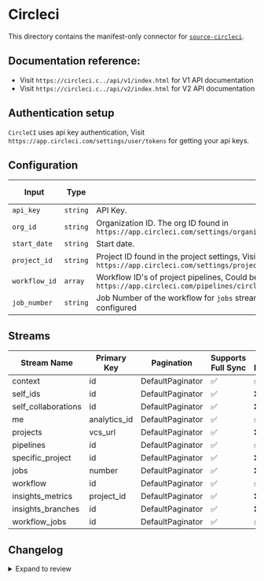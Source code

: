 # Circleci
This directory contains the manifest-only connector for [`source-circleci`](https://app.circleci.com/).

## Documentation reference:
- Visit `https://circleci.c../api/v1/index.html` for V1 API documentation
- Visit `https://circleci.c../api/v2/index.html` for V2 API documentation

## Authentication setup
`CircleCI` uses api key authentication, Visit `https://app.circleci.com/settings/user/tokens` for getting your api keys.

## Configuration

| Input | Type | Description | Default Value |
|-------|------|-------------|---------------|
| `api_key` | `string` | API Key.  |  |
| `org_id` | `string` | Organization ID. The org ID found in `https://app.circleci.com/settings/organization/circleci/xxxxx/overview` |  |
| `start_date` | `string` | Start date.  |  |
| `project_id` | `string` | Project ID found in the project settings, Visit `https://app.circleci.com/settings/project/circleci/ORG_SLUG/YYYYY`  |  |
| `workflow_id` | `array` | Workflow ID's of project pipelines, Could be seen in the URL of pipeline build, Example `https://app.circleci.com/pipelines/circleci/55555xxxxxx/7yyyyyyyyxxxxx/2/workflows/WORKFLOW_ID`  |  |
| `job_number` | `string` | Job Number of the workflow for `jobs` stream, Auto fetches from `workflow_jobs` stream, if not configured  | `2` |

## Streams
| Stream Name | Primary Key | Pagination | Supports Full Sync | Supports Incremental |
|-------------|-------------|------------|---------------------|----------------------|
| context | id | DefaultPaginator | ✅ |  ✅  |
| self_ids | id | DefaultPaginator | ✅ |  ❌  |
| self_collaborations | id | DefaultPaginator | ✅ |  ❌  |
| me | analytics_id | DefaultPaginator | ✅ |  ✅  |
| projects | vcs_url | DefaultPaginator | ✅ |  ❌  |
| pipelines | id | DefaultPaginator | ✅ |  ✅ |
| specific_project | id | DefaultPaginator | ✅ |  ❌ |
| jobs | number | DefaultPaginator | ✅ |  ❌ |
| workflow | id | DefaultPaginator | ✅ |  ✅ |
| insights_metrics | project_id | DefaultPaginator | ✅ |  ❌ |
| insights_branches | id | DefaultPaginator | ✅ |  ❌ |
| workflow_jobs | id | DefaultPaginator | ✅ |  ✅ |

## Changelog

<details>
  <summary>Expand to review</summary>

| Version          | Date       |PR| Subject        |
|------------------|------------|---|----------------|
| 0.1.0 | 2024-10-11 |[46729](https://github.com/airbytehq/airbyte/pull/46729)| Remove unwanted optional config parameters |
| 0.0.1 | 2024-09-29 |[46249](https://github.com/airbytehq/airbyte/pull/46249)| Initial release by [@btkcodedev](https://github.com/btkcodedev) via Connector Builder|

</details>